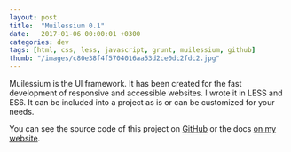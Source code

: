 ```yaml
---
layout: post
title:  "Muilessium 0.1"
date:   2017-01-06 00:00:01 +0300
categories: dev
tags: [html, css, less, javascript, grunt, muilessium, github]
thumb: "/images/c80e38f4f5704016aa53d2ce0dc2fdc2.jpg"
---
```


Muilessium is the UI framework. It has been created for the fast development of responsive and accessible websites. I wrote it in LESS and ES6. It can be included into a project as is or can be customized for your needs.


You can see the source code of this project on [GitHub](https://github.com/sfi0zy/muilessium) or the docs [on my website](http://sfi0zy.github.io/muilessium/).
